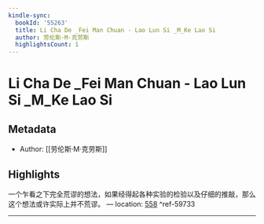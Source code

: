 ```yaml
---
kindle-sync:
  bookId: '55263'
  title: Li Cha De _Fei Man Chuan - Lao Lun Si _M_Ke Lao Si
  author: 劳伦斯·M·克劳斯
  highlightsCount: 1
---
```

# Li Cha De _Fei Man Chuan - Lao Lun Si _M_Ke Lao Si
## Metadata
* Author: [[劳伦斯·M·克劳斯]]

## Highlights
一个乍看之下完全荒谬的想法，如果经得起各种实验的检验以及仔细的推敲，那么这个想法或许实际上并不荒谬。 — location: [558]() ^ref-59733

---
